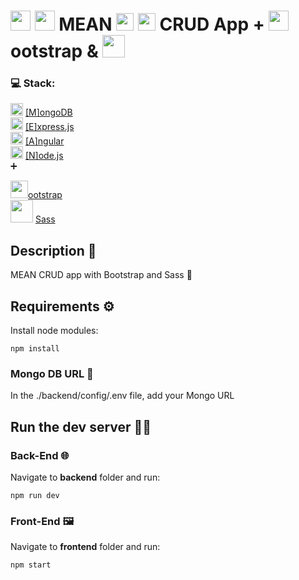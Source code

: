 # <img src="https://cdn.icon-icons.com/icons2/2415/PNG/512/mongodb_original_logo_icon_146424.png" width="32px"> <img src="https://cdn.icon-icons.com/icons2/2699/PNG/512/expressjs_logo_icon_169185.png" width="32px"/> MEAN <img src="https://cdn.icon-icons.com/icons2/2107/PNG/512/file_type_angular_icon_130754.png" width="28px"/> <img src="https://cdn.icon-icons.com/icons2/2415/PNG/512/nodejs_plain_logo_icon_146409.png" width="28px"/> CRUD App + <img src="https://cdn.icon-icons.com/icons2/2415/PNG/512/bootstrap_plain_logo_icon_146619.png" width='32px '>ootstrap & <img src='https://cdn.icon-icons.com/icons2/2107/PNG/512/file_type_sass_icon_130182.png' width='36px'>

### 💻 Stack: <br/>

<img src="https://cdn.icon-icons.com/icons2/2415/PNG/512/mongodb_original_logo_icon_146424.png" width="20px"/> [[M]ongoDB](https://www.mongodb.com/)<br>
<img src="https://cdn.icon-icons.com/icons2/2415/PNG/512/express_original_logo_icon_146527.png" width="20px"/> [[E]xpress.js](https://expressjs.com/)<br>
<img src="https://cdn.icon-icons.com/icons2/2107/PNG/512/file_type_angular_icon_130754.png" width="20px"/> [[A]ngular](https://angular.io/)<br>
<img src="https://cdn.icon-icons.com/icons2/2415/PNG/512/nodejs_plain_logo_icon_146409.png" width="20px"/> [[N]ode.js](https://nodejs.org/en/)<br>
➕

<img src='https://cdn.icon-icons.com/icons2/2415/PNG/512/bootstrap_plain_logo_icon_146619.png' width='28px'>[ootstrap](https://getbootstrap.com/)<br/>
<img src='https://cdn.icon-icons.com/icons2/2107/PNG/512/file_type_sass_icon_130182.png' width='36px'> [Sass](https://sass-lang.com/)

## Description 📜

MEAN CRUD app with Bootstrap and Sass 🤗

## Requirements ⚙️

Install node modules: <br>

```
npm install
```

### Mongo DB URL 🍃

In the ./backend/config/.env file, add your Mongo URL

## Run the dev server 👨‍💻

### Back-End 🌐

Navigate to **backend** folder and run:

```
npm run dev
```

### Front-End 🖼️

Navigate to **frontend** folder and run:

```
npm start
```
